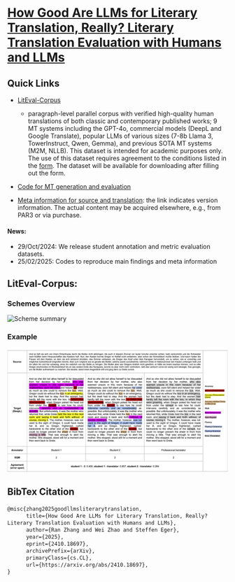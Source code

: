 # [How Good Are LLMs for Literary Translation, Really? Literary Translation Evaluation with Humans and LLMs](https://arxiv.org/abs/2410.18697) 

## Quick Links
- [LitEval-Corpus](#)
    - paragraph-level parallel corpus with verified high-quality human translations of both classic and contemporary published works; 9 MT systems including the GPT-4o, commercial models (DeepL and Google Translate), popular LLMs of various sizes (7-8b Llama 3, TowerInstruct, Qwen, Gemma), and previous SOTA MT systems (M2M, NLLB). This dataset is intended for academic purposes only. The use of this dataset requires agreement to the conditions listed in the [form](https://forms.gle/tGi64MBt59HL4QBQ7). The dataset will be available for downloading after filling out the form. 

- [Code for MT generation and evaluation](codes)

- [Meta information for source and translation](meta): the link indicates version information. The actual content may be acquired elsewhere, e.g., from PAR3 or via purchase. 
  
 #### News:
 - 29/Oct/2024: We release student annotation and metric evaluation datasets.
 - 25/02/2025: Codes to reproduce main findings and meta information


## LitEval-Corpus:

### Schemes Overview
![Scheme summary](image/scheme_comparison.png)

### Example
![<img align="right" width="400">](image/exmaple_deen.png)

## BibTex Citation

```
@misc{zhang2025goodllmsliterarytranslation,
      title={How Good Are LLMs for Literary Translation, Really? Literary Translation Evaluation with Humans and LLMs}, 
      author={Ran Zhang and Wei Zhao and Steffen Eger},
      year={2025},
      eprint={2410.18697},
      archivePrefix={arXiv},
      primaryClass={cs.CL},
      url={https://arxiv.org/abs/2410.18697}, 
}
```
